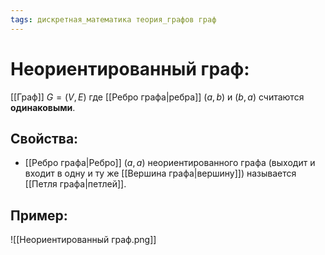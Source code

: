 ```yaml
---
tags: дискретная_математика теория_графов граф
---
```

# Неориентированный граф:
[[Граф]] $G = (V, E)$ где [[Ребро графа|ребра]] $(a, b)$ и $(b, a)$ считаются **одинаковыми**. 
## Свойства:
* [[Ребро графа|Ребро]] $(a, a)$ неориентированного графа (выходит и входит в одну и ту же [[Вершина графа|вершину]]) называется [[Петля графа|петлей]].
## Пример:
![[Неориентированный граф.png]]
